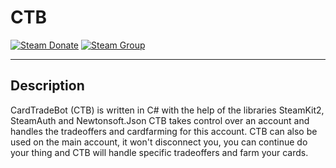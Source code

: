 # CTB

[![Steam Donate](https://img.shields.io/badge/steam-donate-red.svg?colorA=000000&colorB=FF0000)](https://steamcommunity.com/tradeoffer/new/?partner=40214091&token=_qILz8Ah)
[![Steam Group](https://img.shields.io/badge/steam-group-red.svg?colorA=000000&colorB=FF0000)](https://steamcommunity.com/groups/xtstc)

---

## Description

CardTradeBot (CTB) is written in C# with the help of the libraries SteamKit2, SteamAuth and Newtonsoft.Json
CTB takes control over an account and handles the tradeoffers and cardfarming for this account. CTB can also be used on the main account, it won't disconnect you, you can continue do your thing and CTB will handle specific tradeoffers and farm your cards.
